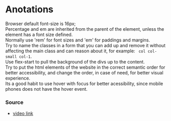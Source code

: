 
# Anotations
Browser default font-size is 16px;  
Percentage and em are inherited from the parent of the element, unless the element has a font size defined.  
Normally use 'rem' for font sizes and 'em' for paddings and margins.  
Try to name the classes in a form that you can add up and remove it without affecting the main class and can reason about it, for example: ```
col col-small col-1```.  
Use flex-start to pull the background of the divs up to the content.  
Try to put the html elements of the website in the correct semantic order for better accessibility, and change the order, in case of need, for better visual experience.  
Its a good habit to use hover with focus for better acessibility, since mobile phones does not have the hover event.
### Source
* [video link](https://www.youtube.com/watch?v=srvUrASNj0s&list=WL&index=24&t=708s)